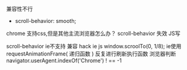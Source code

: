 兼容性不行
- scroll-behavior: smooth; 

chrome 支持css,但是其他主流浏览器怎么办？
scroll-behavior 失效
JS写 

scroll-behavior     ie不支持
兼容   hack   ie js window.scroolTo(0, 1/8); ie使用
requestAnimationFrame( 递归函数 ) 反复进行刷新执行函数
浏览器判断
navigator.userAgent.indexOf('Chrome') ! == -1

